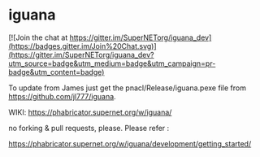 # iguana

[![Join the chat at https://gitter.im/SuperNETorg/iguana_dev](https://badges.gitter.im/Join%20Chat.svg)](https://gitter.im/SuperNETorg/iguana_dev?utm_source=badge&utm_medium=badge&utm_campaign=pr-badge&utm_content=badge)

To update from James just get the pnacl/Release/iguana.pexe file from https://github.com/jl777/iguana.

WIKI: https://phabricator.supernet.org/w/iguana/


no forking & pull requests, please. Please refer :

https://phabricator.supernet.org/w/iguana/development/getting_started/
